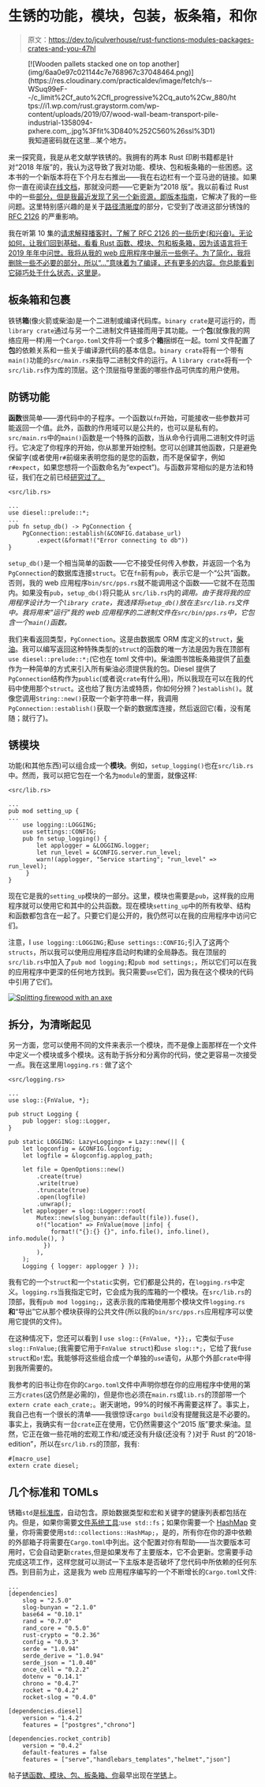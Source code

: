 # 生锈的功能，模块，包装，板条箱，和你

> 原文：<https://dev.to/jculverhouse/rust-functions-modules-packages-crates-and-you-47hl>

<figure>[![Wooden pallets stacked one on top another](img/6aa0e97c021144c7e768967c37048464.png)](https://res.cloudinary.com/practicaldev/image/fetch/s--WSuq99eF--/c_limit%2Cf_auto%2Cfl_progressive%2Cq_auto%2Cw_880/https://i1.wp.com/rust.graystorm.com/wp-content/uploads/2019/07/wood-wall-beam-transport-pile-industrial-1358094-pxhere.com_.jpg%3Ffit%3D840%252C560%26ssl%3D1) 

<figcaption>我知道密码就在这里…某个地方。</figcaption>

</figure>

来一探究竟，我是从老文献学铁锈的。我拥有的两本 Rust 印刷书籍都是针对“2018 年版”的，我认为这导致了我对功能、模块、包和板条箱的一些困惑。这本书的一个新版本将在下个月左右推出——我在右边栏有一个亚马逊的链接。如果你一直在阅读[在线文档](https://doc.rust-lang.org/book/)，那就没问题——它更新为“2018 版”。我以前看过 Rust 中的一些[部分，但是我最近发现了另一个新资源，即](https://rust.graystorm.com/2019/07/10/rust-functions-methods-and-traits/)[版本指南](https://doc.rust-lang.org/edition-guide/)，它解决了我的一些问题。这里特别感兴趣的是关于[路径清晰度](https://doc.rust-lang.org/edition-guide/rust-2018/module-system/path-clarity.html)的部分，它受到了改进这部分锈蚀的 [RFC 2126](https://github.com/rust-lang/rfcs/blob/master/text/2126-path-clarity.md) 的严重影响。

我在听第 10 集的[请求解释播客时，了解了 RFC 2126 的一些历史(和兴奋)。无论如何，让我们回到基础，看看 Rust 函数、模块、包和板条箱，因为该语言将于 2019 年年中问世。我将从我的 web 应用程序中展示一些例子。为了简化，我将删除一些不必要的部分，所以“…”意味着为了编译，还有更多的内容。你总能看到它碰巧处于什么状态，这里是](https://podcast.app/two-paths-diverged-in-a-yellow-wood-e22953523/)。

## 板条箱和包裹

铁锈**箱**(像火箭或柴油)是一个二进制或编译代码库。`binary crate`是可运行的，而`library crate`通过与另一个二进制文件链接而用于其功能。一个**包**(就像我的网络应用一样)用一个`Cargo.toml`文件将一个或多个**箱**捆绑在一起。toml 文件配置了**包**的依赖关系和一些关于编译源代码的基本信息。`binary crate`将有一个带有`main()`功能的`src/main.rs`来指导二进制文件的运行。A `library crate`将有一个`src/lib.rs`作为库的顶层。这个顶层指导里面的哪些作品可供库的用户使用。

## 防锈功能

**函数**很简单——源代码中的子程序。一个函数以`fn`开始，可能接收一些参数并可能返回一个值。此外，函数的作用域可以是公共的，也可以是私有的。`src/main.rs`中的`main()`函数是一个特殊的函数，当从命令行调用二进制文件时运行。它决定了你程序的开始，你从那里开始控制。您可以创建其他函数，只是避免保留字(或者使用`r#`前缀来表明您指的是您的函数，而不是保留字，例如`r#expect`，如果您想将一个函数命名为“expect”)。与函数非常相似的是方法和特征，我们在之前已经[研究过了。](https://rust.graystorm.com/2019/07/10/rust-functions-methods-and-traits/) 

```
<src/lib.rs>

...
use diesel::prelude::*;
...
pub fn setup_db() -> PgConnection {
    PgConnection::establish(&CONFIG.database_url)
        .expect(&format!("Error connecting to db"))
} 
```

`setup_db()`是一个相当简单的函数——它不接受任何传入参数，并返回一个名为`PgConnection`的数据库连接`struct`。它在`fn`前有`pub`，表示它是一个“公共”函数。否则，我的 web 应用程序`bin/src/pps.rs`就不能调用这个函数——它就不在范围内。如果没有`pub`，`setup_db()`将只能从 `src/lib.rs`内的*调用。由于我将我的应用程序设计为一个`library crate`，我选择将`setup_db()`放在主`src/lib.rs`文件中。我将用来“运行”我的 web 应用程序的二进制文件在`src/bin/pps.rs`中，它包含一个`main()`函数。*

我们来看返回类型，`PgConnection`。这是由数据库 ORM 库定义的`struct`，[柴油](https://diesel.rs/)。我可以编写返回这种特殊类型的`struct`的函数的唯一方法是因为我在顶部有`use diesel::prelude::*;`(它也在 toml 文件中)。柴油图书馆板条箱提供了[前奏](https://docs.diesel.rs/diesel/prelude/)作为一种简单的方式来引入所有柴油必须提供我的包。Diesel 提供了`PgConnection`结构作为`public`(或者说`crate`有什么用)，所以我现在可以在我的代码中使用那个`struct`。这也给了我(方法或特质，你如何分辨？)`establish()`。就像您调用`String::new()`获取一个新字符串一样，我调用`PgConnection::establish()`获取一个新的数据库连接，然后返回它(看，没有尾随；就行了)。

## 锈模块

功能(和其他东西)可以组合成一个**模块**。例如，`setup_logging()`也在`src/lib.rs`中。然而，我可以把它包在一个名为`module`的里面，就像这样:

```
<src/lib.rs>

...
pub mod setting_up {
...
    use logging::LOGGING;
    use settings::CONFIG;
    pub fn setup_logging() {
        let applogger = &LOGGING.logger;
        let run_level = &CONFIG.server.run_level;
        warn!(applogger, "Service starting"; "run_level" => run_level);
     }
} 
```

现在它是我的`setting_up`模块的一部分。这里，模块也需要是`pub`，这样我的应用程序就可以使用它和其中的公共函数。现在模块`setting_up`中的所有枚举、结构和函数都包含在一起了。只要它们是公开的，我仍然可以在我的应用程序中访问它们。

注意，I `use logging::LOGGING;`和`use settings::CONFIG;`引入了这两个`structs`，所以我可以使用应用程序启动时构建的全局静态。我在顶层的`src/lib.rs`中加入了`pub mod logging;`和`pub mod settings;`，所以它们可以在我的应用程序中更深的任何地方找到。我只需要`use`它们，因为我在这个模块的代码中引用了它们。

[![Splitting firewood with an axe](img/26e3221e286c7531caf5735f657095ae.png)](https://res.cloudinary.com/practicaldev/image/fetch/s--VXh1PHil--/c_limit%2Cf_auto%2Cfl_progressive%2Cq_auto%2Cw_880/https://i2.wp.com/rust.graystorm.com/wp-content/uploads/2019/07/branch-sharp-wood-warm-trunk-tool-1233390-pxhere.com_.jpg%3Fresize%3D512%252C342%26ssl%3D1)

## 拆分，为清晰起见

另一方面，您可以使用不同的文件来表示一个模块，而不是像上面那样在一个文件中定义一个模块或多个模块。这有助于拆分和分离你的代码，使之更容易一次接受一点。我在这里用`logging.rs` :
做了这个

```
<src/logging.rs>

...
use slog::{FnValue, *};

pub struct Logging {
    pub logger: slog::Logger,
}

pub static LOGGING: Lazy<Logging> = Lazy::new(|| {
    let logconfig = &CONFIG.logconfig;
    let logfile = &logconfig.applog_path;

    let file = OpenOptions::new()
        .create(true)
        .write(true)
        .truncate(true)
        .open(logfile)
        .unwrap();
    let applogger = slog::Logger::root(
        Mutex::new(slog_bunyan::default(file)).fuse(),
        o!("location" => FnValue(move |info| {
            format!("{}:{} {}", info.file(), info.line(), info.module(), )
          })
        ),
    );
    Logging { logger: applogger } }); 
```

我有它的一个`struct`和一个`static`实例，它们都是公共的，在`logging.rs`中定义。`logging.rs`当我指定它时，它会成为我的库箱的一个模块。在`src/lib.rs`的顶部，我有`pub mod logging;`，这表示我的库箱使用那个模块文件`logging.rs` **和**“导出”它从那个模块获得的公共文件(所以我的`bin/src/pps.rs`应用程序可以使用它提供的文件)。

在这种情况下，您还可以看到 I `use slog::{FnValue, *}};`，它类似于`use slog::FnValue;`(我需要它用于`FnValue struct`)和`use slog::*;`，它给了我`fuse struct`和`o!`宏。我能够将这些组合成一个单独的`use`语句，从那个外部`crate`中得到我所需要的。

我参考的旧书让你在你的`Cargo.toml`文件中声明你想在你的应用程序中使用的第三方`crates`(这仍然是必需的)，但是你也必须在`main.rs`或`lib.rs`的顶部带一个`extern crate each_crate;`。谢天谢地，99%的时候不再需要这样了。事实上，我自己也有一个很长的清单——我很惊讶`cargo build`没有提醒我这是不必要的。事实上，我确实有一台`crate`正在使用，它仍然需要这个“2015 版”要求:柴油。显然，它正在做一些花哨的宏观工作和/或还没有升级(还没有？)对于 Rust 的“2018-edition”，所以在`src/lib.rs`的顶部，我有:

```
#[macro_use]
extern crate diesel; 
```

## 几个标准和 TOMLs

锈箱`std`是[标准库](https://doc.rust-lang.org/std/)，自动包含。原始数据类型和宏和关键字的健康列表都包括在内。但是，如果你需要[文件系统工具](https://doc.rust-lang.org/std/fs/index.html):`use std::fs`；如果你需要一个 [HashMap](https://doc.rust-lang.org/std/collections/struct.HashMap.html) 变量，你将需要使用`std::collections::HashMap;`，是的，所有你在你的源中依赖的外部箱子将需要在`Cargo.toml`中列出。这个配置对你有帮助——当次要版本可用时，它会自动更新`crates`,但是如果发布了主要版本，它不会更新。您需要手动完成这项工作，这样您就可以测试一下主版本是否破坏了您代码中所依赖的任何东西。到目前为止，这是我为 web 应用程序编写的一个不断增长的`Cargo.toml`文件:

```
...
[dependencies]
    slog = "2.5.0"
    slog-bunyan = "2.1.0"
    base64 = "0.10.1"
    rand = "0.7.0"
    rand_core = "0.5.0"
    rust-crypto = "0.2.36"
    config = "0.9.3"
    serde = "1.0.94"
    serde_derive = "1.0.94"
    serde_json = "1.0.40"
    once_cell = "0.2.2"
    dotenv = "0.14.1"
    chrono = "0.4.7"
    rocket = "0.4.2"
    rocket-slog = "0.4.0"

[dependencies.diesel]
    version = "1.4.2"
    features = ["postgres","chrono"]

[dependencies.rocket_contrib]
    version = "0.4.2"
    default-features = false
    features = ["serve","handlebars_templates","helmet","json"] 
```

帖子[锈函数、模块、包、板条箱、你](https://rust.graystorm.com/2019/07/23/more-on-rust-functions-modules-packages-and-crates/)最早出现在[学锈](https://rust.graystorm.com)上。